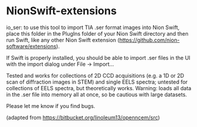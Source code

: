 # NionSwift-extensions

io_ser: to use this tool to import TIA .ser format images into Nion Swift, place this folder in the PlugIns folder of your Nion Swift directory and then run Swift, like any other Nion Swift extension (https://github.com/nion-software/extensions).

If Swift is properly installed, you should be able to import .ser files in the UI with the import dialog under File -> Import...

Tested and works for collections of 2D CCD acquisitions (e.g. a 1D or 2D scan of diffraction images in STEM) and single EELS spectra; untested for collections of EELS spectra, but theoretically works. Warning: loads all data in the .ser file into memory all at once, so be cautious with large datasets.

Please let me know if you find bugs.

(adapted from https://bitbucket.org/linoleum13/openncem/src)


